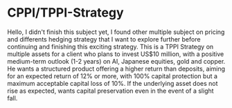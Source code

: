 # CPPI/TPPI-Strategy
Hello, I didn't finish this subject yet, I found other multiple subject on pricing and differents hedging strategy that I want to explore further before continuing and finishing this exciting strategy.
This is a TPPI Strategy on multiple assets for a client who plans to invest US$10 million, with a positive medium-term outlook (1-2 years) on AI, Japanese equities, gold and copper. He wants a structured product offering a higher return than deposits, aiming for an expected return of 12% or more, with 100% capital protection but a maximum acceptable capital loss of 10%. If the underlying asset does not rise as expected, wants capital preservation even in the event of a slight fall.
